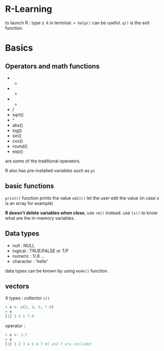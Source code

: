 # R-Learning

to launch R : type `$ R` in terminal. `> help()` can be useful. `q()` is the exit function.

# Basics
## Operators and math functions

- +
- -
- *
- /
- sqrt()
- ^
- abs()
- log()
- sin()
- cos()
- round()
- exp()

are some of the traditional operators.

R also has pre-installed variables such as `pi`

## basic functions

`print()` function prints the value
`edit()` let the user edit the value (in case x is an array for example)

**R doesn't delete variables when close**, use `rm()` instead. use `ls()` to know what are the in-memory variables.

## Data types
- null : NULL
- logical : TRUE/FALSE or T/F
- numeric : 1/.8 ...
- character : 'hello'

data types can be known by using `mode()` function.

## vectors 
4 types : 
collector `c()`
```R
> x <- c(3, 4, 5, 7.8)
> x
[1] 3 4 5 7.8
```
operator `:`
```R
> x <- 1:7
> x
[1] 1 2 3 4 5 6 7 #1 and 7 are included
```



